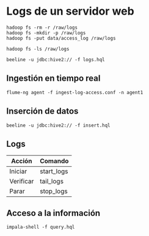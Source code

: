 # Logs de un servidor web

```
hadoop fs -rm -r /raw/logs
hadoop fs -mkdir -p /raw/logs
hadoop fs -put data/access_log /raw/logs

hadoop fs -ls /raw/logs

beeline -u jdbc:hive2:// -f logs.hql
```

## Ingestión en tiempo real
```
flume-ng agent -f ingest-log-access.conf -n agent1
```

## Inserción de datos
```
beeline -u jdbc:hive2:// -f insert.hql
```

## Logs

| Acción  | Comando |
| ------------- | ------------- | 
| Iniciar | start_logs |
| Verificar | tail_logs |
| Parar | stop_logs |

## Acceso a la información

```
impala-shell -f query.hql
```